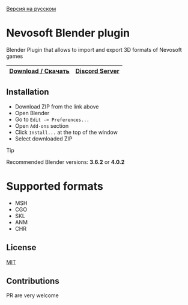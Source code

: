 [Версия на русском](README_RU.md)

# Nevosoft Blender plugin

Blender Plugin that allows to import and export 3D formats of Nevosoft games

| [**Download / Скачать**](https://github.com/zziger/nevosoft-blender-plugin/archive/refs/heads/master.zip) | [**Discord Server**](https://discord.supercow.community) 
|---|---|

## Installation

- Download ZIP from the link above
- Open Blender
- Go to `Edit -> Preferences...`
- Open `Add-ons` section
- Click `Install...` at the top of the window
- Select downloaded ZIP

> [!TIP]
> Recommended Blender versions: **3.6.2** or **4.0.2**

# Supported formats

- MSH
- CGO
- SKL
- ANM
- CHR

## License

[MIT](LICENSE)

## Contributions

PR are very welcome
